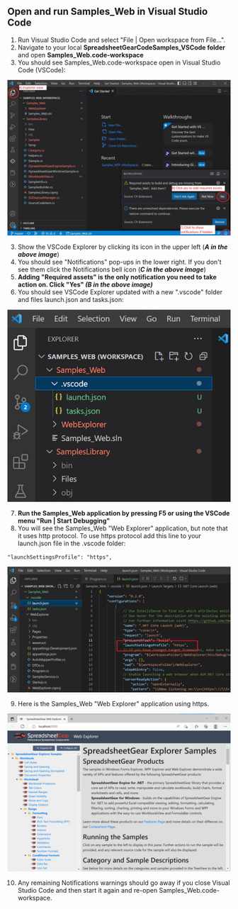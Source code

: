 ## Open and run Samples_Web in Visual Studio Code
1. Run Visual Studio Code and select "File | Open workspace from File...".
2. Navigate to your local **SpreadsheetGearCodeSamples_VSCode folder** and open **Samples_Web.code-workspace**
3. You should see Samples_Web.code-workspace open in Visual Studio Code (VSCode):

![Image](images/WebCodeSamplesFirstOpen_v2.jpg)

3. Show the VSCode Explorer by clicking its icon in the upper left (***A in the above image***)
4. You should see "Notifications" pop-ups in the lower right. If you don't see them click the Notifications bell icon (***C in the above image***)
5. **Adding "Required assets" is the only notification you need to take action on. Click "Yes" *(B in the above image)***
6. You should see VSCode Explorer updated with a new ".vscode" folder and files launch.json and tasks.json:
 
![Image](images/WebCodeExplorerUpdated.jpg)

7. **Run the Samples_Web application by pressing F5 or using the VSCode menu "Run | Start Debugging"**
8. You will see the Samples_Web "Web Explorer" application, but note that it uses http protocol. To use https protocol add this line to your launch.json file in the .vscode folder:
```
"launchSettingsProfile": "https",
```
![Image](images/WebCodeSamplesHttpsSetting.jpg)

9. Here is the Samples_Web "Web Explorer" application using https.

![Image](images/WebCodeSamplesExplorerHttps_v2.jpg)

10. Any remaining Notifications warnings should go away if you close Visual Studio Code and then start it again and re-open Samples_Web.code-workspace.



